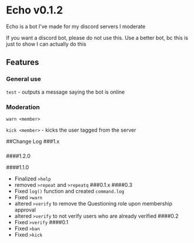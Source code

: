 # Echo v0.1.2
Echo is a bot I've made for my discord servers I moderate

If you want a discord bot, please do not use this. Use a better bot, bc this is just to show I can actually do this

## Features
### General use
`test` - outputs a message saying the bot is online

### Moderation
`warn <member>`

`kick <member>` - kicks the user tagged from the server

##Change Log
###1.x
#####
####1.2.0
>
####1.1.0
* Finalized `>help`
* removed `>repeat` and `>repeatq`
###0.1.x
####0.3
* Fixed `log()` function and created `command.log`
* Fixed `>warn`
* altered `>verify` to remove the Questioning role upon membership approval
* altered `>verify` to not verify users who are already verified
####0.2
* Fixed `>verify`
####0.1
* Fixed `>ban` 
* Fixed `>kick`